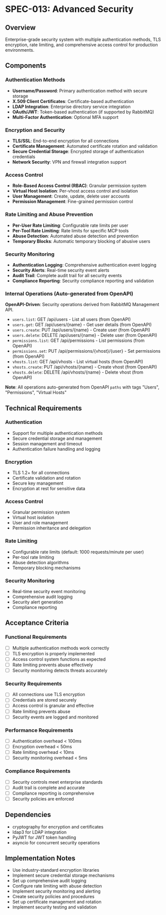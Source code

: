 # SPEC-013: Advanced Security

## Overview
Enterprise-grade security system with multiple authentication methods, TLS encryption, rate limiting, and comprehensive access control for production environments.

## Components

### Authentication Methods
- **Username/Password**: Primary authentication method with secure storage
- **X.509 Client Certificates**: Certificate-based authentication
- **LDAP Integration**: Enterprise directory service integration
- **OAuth/JWT**: Token-based authentication (if supported by RabbitMQ)
- **Multi-Factor Authentication**: Optional MFA support

### Encryption and Security
- **TLS/SSL**: End-to-end encryption for all connections
- **Certificate Management**: Automated certificate rotation and validation
- **Secure Credential Storage**: Encrypted storage of authentication credentials
- **Network Security**: VPN and firewall integration support

### Access Control
- **Role-Based Access Control (RBAC)**: Granular permission system
- **Virtual Host Isolation**: Per-vhost access control and isolation
- **User Management**: Create, update, delete user accounts
- **Permission Management**: Fine-grained permission control

### Rate Limiting and Abuse Prevention
- **Per-User Rate Limiting**: Configurable rate limits per user
- **Per-Tool Rate Limiting**: Rate limits for specific MCP tools
- **Abuse Detection**: Automated abuse detection and prevention
- **Temporary Blocks**: Automatic temporary blocking of abusive users

### Security Monitoring
- **Authentication Logging**: Comprehensive authentication event logging
- **Security Alerts**: Real-time security event alerts
- **Audit Trail**: Complete audit trail for all security events
- **Compliance Reporting**: Security compliance reporting and validation

### Internal Operations (Auto-generated from OpenAPI)
**OpenAPI-Driven**: Security operations derived from RabbitMQ Management API.

- `users.list`: GET /api/users - List all users (from OpenAPI)
- `users.get`: GET /api/users/{name} - Get user details (from OpenAPI)
- `users.create`: PUT /api/users/{name} - Create user (from OpenAPI)
- `users.delete`: DELETE /api/users/{name} - Delete user (from OpenAPI)
- `permissions.list`: GET /api/permissions - List permissions (from OpenAPI)
- `permissions.set`: PUT /api/permissions/{vhost}/{user} - Set permissions (from OpenAPI)
- `vhosts.list`: GET /api/vhosts - List virtual hosts (from OpenAPI)
- `vhosts.create`: PUT /api/vhosts/{name} - Create vhost (from OpenAPI)
- `vhosts.delete`: DELETE /api/vhosts/{name} - Delete vhost (from OpenAPI)

**Note**: All operations auto-generated from OpenAPI `paths` with tags "Users", "Permissions", "Virtual Hosts"

## Technical Requirements

### Authentication
- Support for multiple authentication methods
- Secure credential storage and management
- Session management and timeout
- Authentication failure handling and logging

### Encryption
- TLS 1.2+ for all connections
- Certificate validation and rotation
- Secure key management
- Encryption at rest for sensitive data

### Access Control
- Granular permission system
- Virtual host isolation
- User and role management
- Permission inheritance and delegation

### Rate Limiting
- Configurable rate limits (default: 1000 requests/minute per user)
- Per-tool rate limiting
- Abuse detection algorithms
- Temporary blocking mechanisms

### Security Monitoring
- Real-time security event monitoring
- Comprehensive audit logging
- Security alert generation
- Compliance reporting

## Acceptance Criteria

### Functional Requirements
- [ ] Multiple authentication methods work correctly
- [ ] TLS encryption is properly implemented
- [ ] Access control system functions as expected
- [ ] Rate limiting prevents abuse effectively
- [ ] Security monitoring detects threats accurately

### Security Requirements
- [ ] All connections use TLS encryption
- [ ] Credentials are stored securely
- [ ] Access control is granular and effective
- [ ] Rate limiting prevents abuse
- [ ] Security events are logged and monitored

### Performance Requirements
- [ ] Authentication overhead < 100ms
- [ ] Encryption overhead < 50ms
- [ ] Rate limiting overhead < 10ms
- [ ] Security monitoring overhead < 5ms

### Compliance Requirements
- [ ] Security controls meet enterprise standards
- [ ] Audit trail is complete and accurate
- [ ] Compliance reporting is comprehensive
- [ ] Security policies are enforced

## Dependencies
- cryptography for encryption and certificates
- ldap3 for LDAP integration
- PyJWT for JWT token handling
- asyncio for concurrent security operations

## Implementation Notes
- Use industry-standard encryption libraries
- Implement secure credential storage mechanisms
- Set up comprehensive audit logging
- Configure rate limiting with abuse detection
- Implement security monitoring and alerting
- Create security policies and procedures
- Set up certificate management and rotation
- Implement security testing and validation
